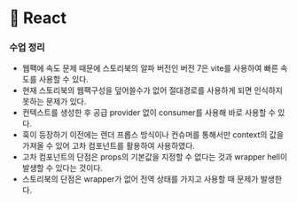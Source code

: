 # 📖 React

### 수업 정리

- 웹팩에 속도 문제 때문에 스토리북의 알파 버전인 버전 7은 vite를 사용하여 빠른 속도를 사용할 수 있다.
- 현재 스토리북의 웹팩구성을 덮어쓸수가 없어 절대경로를 사용하게 되면 인식하지 못하는 문제가 있다.
- 컨텍스트를 생성한 후 공급 provider 없이 consumer를 사용해 바로 사용할 수 있다.
- 훅이 등장하기 이전에는 렌더 프롭스 방식이나 컨슈머를 통해서만 context의 값을 가져올 수 있어 고차 컴포넌트를 활용하여 사용하였다.
- 고차 컴포넌트의 단점은 props의 기본값을 지정할 수 없다는 것과 wrapper hell이 발생할 수 있다는 것이다.
- 스토리북의 단점은 wrapper가 없어 전역 상태를 가지고 사용할 때 문제가 발생한다.

